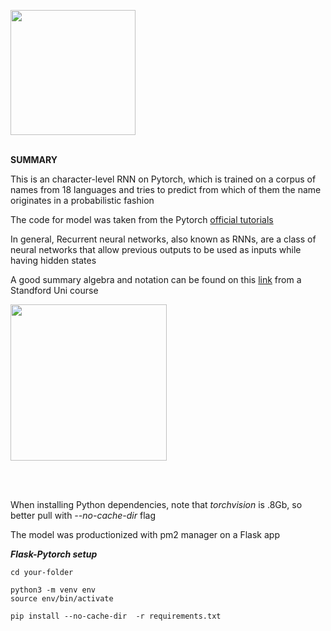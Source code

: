 
<img src="https://i.ibb.co/Q9xHgbM/rnn3.png" height="200"/><br><br>

**SUMMARY**<br>

This is an character-level RNN on Pytorch, which is trained on a corpus of names from 18 languages and tries to predict from which of them the name originates in a probabilistic fashion

The code for model was taken from the Pytorch [official tutorials](https://pytorch.org/tutorials/intermediate/char_rnn_classification_tutorial.html)

In general, Recurrent neural networks, also known as RNNs, are a class of neural networks that allow previous outputs to be used as inputs while having hidden states

A good summary algebra and notation can be found on this [link](https://stanford.edu/~shervine/teaching/cs-230/cheatsheet-recurrent-neural-networks) from a Standford Uni course 


<img src="https://i.ibb.co/THpR7V4/rsz.png" height="250"/><br><br>

<br/>

When installing Python dependencies, note that _torchvision_ is .8Gb, so better pull with _--no-cache-dir_ flag

The model was productionized with pm2 manager on a Flask app


***Flask-Pytorch setup***

```
cd your-folder

python3 -m venv env
source env/bin/activate

pip install --no-cache-dir  -r requirements.txt

```

